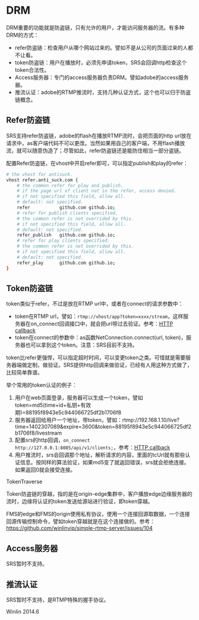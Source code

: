 # DRM

DRM重要的功能就是防盗链，只有允许的用户，才能访问服务器的流。有多种DRM的方式：
* refer防盗链：检查用户从哪个网站过来的。譬如不是从公司的页面过来的人都不让看。
* token防盗链：用户在播放时，必须先申请token，SRS会回调http检查这个token合法性。
* Access服务器：专门的access服务器负责DRM。譬如adobe的access服务器。
* 推流认证：adobe的RTMP推流时，支持几种认证方式，这个也可以归于防盗链概念。

## Refer防盗链

SRS支持refer防盗链，adobe的flash在播放RTMP流时，会把页面的http url放在请求中，as客户端代码不可以更改。当然如果用自己的客户端，不用flash播放流，就可以随意伪造了；尽管如此，refer防盗链还是能防住相当一部分盗链。

配置Refer防盗链，在vhost中开启refer即可，可以指定publish和play的refer：

```bash
# the vhost for antisuck.
vhost refer.anti_suck.com {
    # the common refer for play and publish.
    # if the page url of client not in the refer, access denied.
    # if not specified this field, allow all.
    # default: not specified.
    refer           github.com github.io;
    # refer for publish clients specified.
    # the common refer is not overrided by this.
    # if not specified this field, allow all.
    # default: not specified.
    refer_publish   github.com github.io;
    # refer for play clients specified.
    # the common refer is not overrided by this.
    # if not specified this field, allow all.
    # default: not specified.
    refer_play      github.com github.io;
}
```

## Token防盗链

token类似于refer，不过是放在RTMP url中，或者在connect的请求参数中：
* token在RTMP url，譬如：`rtmp://vhost/app?token=xxxx/stream`，这样服务器在on_connect回调接口中，就会把url带过去验证。参考：[HTTP callback](https://github.com/winlinvip/simple-rtmp-server/wiki/HTTPCallback)
* token在connect的参数中：as函数NetConnection.connect(url, token)，服务器也可以拿到这个token。注意：SRS目前不支持。

token比refer更强悍，可以指定超时时间，可以变更token之类。可惜就是需要服务器端做定制，做验证。SRS提供http回调来做验证，已经有人用这种方式做了，比较简单靠谱。

举个常用的token认证的例子：

1. 用户在web页面登录，服务器可以生成一个token，譬如token=md5(time+id+私钥+有效期)=88195f8943e5c944066725df2b1706f8
1. 服务器返回给用户一个地址，带token，譬如：rtmp://192.168.1.10/live?time=1402307089&expire=3600&token=88195f8943e5c944066725df2b1706f8/livestream
1. 配置srs的http回调，`on_connect http://127.0.0.1:8085/api/v1/clients;`，参考：[HTTP callback](https://github.com/winlinvip/simple-rtmp-server/wiki/HTTPCallback#%E9%85%8D%E7%BD%AEsrs)
1. 用户推流时，srs会回调那个地址，解析请求的内容，里面的tcUrl就有那些认证信息。按同样的算法验证，如果md5变了就返回错误，srs就会拒绝连接。如果返回0就会接受连接。

TokenTraverse

Token防盗链的穿越，指的是在origin-edge集群中，客户播放edge边缘服务器的流时，边缘将认证的token发送给源站进行验证，即token穿越。

FMS的edge和FMS的origin使用私有协议，使用一个连接回源取数据，一个连接回源传输控制命令，譬如token穿越就是在这个连接做的。参考：https://github.com/winlinvip/simple-rtmp-server/issues/104

## Access服务器

SRS暂时不支持。

## 推流认证

SRS暂时不支持，是RTMP特殊的握手协议。

Winlin 2014.6